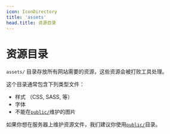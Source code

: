 ```yaml
---
icon: IconDirectory
title: 'assets'
head.title: 资源目录
---
```


# 资源目录

`assets/` 目录存放所有网站需要的资源，这些资源会被打败工具处理。

这个目录通常包含下列类型文件：

- 样式 （CSS, SASS, 等）
- 字体
- 不能在[`public/`](/guide/directory-structure/public)维护的图片

如果你想在服务器上维护资源文件，我们建议你使用[`public/`](/guide/directory-structure/public)目录。

